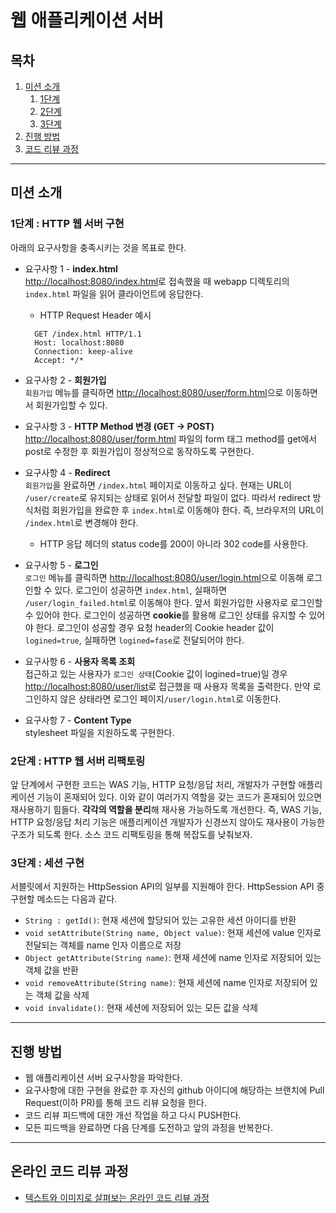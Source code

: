 # 웹 애플리케이션 서버

## 목차

1. [미션 소개](#미션-소개)
    1. [1단계](#1단계--HTTP-웹-서버-구현)
    2. [2단계](#2단계--HTTP-웹-서버-리팩토링)
    3. [3단계](#3단계--세션-구현)
2. [진행 방법](#진행-방법)
3. [코드 리뷰 과정](#온라인-코드-리뷰-과정)

---

## 미션 소개

### 1단계 : HTTP 웹 서버 구현

아래의 요구사항을 충족시키는 것을 목표로 한다.

* 요구사항 1 - **index.html**  
<http://localhost:8080/index.html>로 접속했을 때 webapp 디렉토리의 `index.html` 파일을 읽어 클라이언트에 응답한다.
  * HTTP Request Header 예시

  ```HTTP
    GET /index.html HTTP/1.1
    Host: localhost:8080
    Connection: keep-alive
    Accept: */*
  ```

* 요구사항 2 - **회원가입**  
`회원가입` 메뉴를 클릭하면 <http://localhost:8080/user/form.html>으로 이동하면서 회원가입할 수 있다.

* 요구사항 3 - **HTTP Method 변경 (GET -> POST)**  
<http://localhost:8080/user/form.html> 파일의 form 태그 method를 get에서 post로 수정한 후 회원가입이 정상적으로 동작하도록 구현한다.

* 요구사항 4 - **Redirect**  
`회원가입`을 완료하면 `/index.html` 페이지로 이동하고 싶다. 현재는 URL이 `/user/create`로 유지되는 상태로 읽어서 전달할 파일이 없다. 따라서 redirect 방식처럼 회원가입을 완료한 후 `index.html`로 이동해야 한다. 즉, 브라우저의 URL이 `/index.html`로 변경해야 한다.
  * HTTP 응답 헤더의 status code를 200이 아니라 302 code를 사용한다.

* 요구사항 5 - **로그인**  
`로그인` 메뉴를 클릭하면 <http://localhost:8080/user/login.html>으로 이동해 로그인할 수 있다. 로그인이 성공하면 `index.html`, 실패하면 `/user/login_failed.html`로 이동해야 한다. 앞서 회원가입한 사용자로 로그인할 수 있어야 한다. 로그인이 성공하면 **cookie**를 활용해 로그인 상태를 유지할 수 있어야 한다. 로그인이 성공할 경우 요청 header의 Cookie header 값이 `logined=true`, 실패하면 `logined=fase`로 전달되어야 한다.

* 요구사항 6 - **사용자 목록 조회**  
접근하고 있는 사용자가 `로그인 상태`(Cookie 값이 logined=true)일 경우 <http://localhost:8080/user/list>로 접근했을 때 사용자 목록을 출력한다. 만약 로그인하지 않은 상태라면 로그인 페이지`/user/login.html`로 이동한다.

* 요구사항 7 - **Content Type**  
stylesheet 파일을 지원하도록 구현한다.

### 2단계 : HTTP 웹 서버 리팩토링

앞 단계에서 구현한 코드는 WAS 기능, HTTP 요청/응답 처리, 개발자가 구현할 애플리케이션 기능이 혼재되어 있다. 이와 같이 여러가지 역할을 갖는 코드가 혼재되어 있으면 재사용하기 힘들다. **각각의 역할을 분리**해 재사용 가능하도록 개선한다. 즉, WAS 기능, HTTP 요청/응답 처리 기능은 애플리케이션 개발자가 신경쓰지 않아도 재사용이 가능한 구조가 되도록 한다. 소스 코드 리팩토링을 통해 복잡도를 낮춰보자.

### 3단계 : 세션 구현

서블릿에서 지원하는 HttpSession API의 일부를 지원해야 한다. HttpSession API 중 구현할 메소드는 다음과 같다.

* `String : getId()`: 현재 세션에 할당되어 있는 고유한 세션 아이디를 반환
* `void setAttribute(String name, Object value)`: 현재 세션에 value 인자로 전달되는 객체를 name 인자 이름으로 저장
* `Object getAttribute(String name)`: 현재 세션에 name 인자로 저장되어 있는 객체 값을 반환
* `void removeAttribute(String name)`: 현재 세션에 name 인자로 저장되어 있는 객체 값을 삭제
* `void invalidate()`: 현재 세션에 저장되어 있는 모든 값을 삭제

---

## 진행 방법

* 웹 애플리케이션 서버 요구사항을 파악한다.
* 요구사항에 대한 구현을 완료한 후 자신의 github 아이디에 해당하는 브랜치에 Pull Request(이하 PR)를 통해 코드 리뷰 요청을 한다.
* 코드 리뷰 피드백에 대한 개선 작업을 하고 다시 PUSH한다.
* 모든 피드백을 완료하면 다음 단계를 도전하고 앞의 과정을 반복한다.

---

## 온라인 코드 리뷰 과정

* [텍스트와 이미지로 살펴보는 온라인 코드 리뷰 과정](https://github.com/next-step/nextstep-docs/tree/master/codereview)

